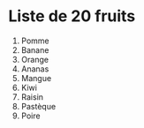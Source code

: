 # Liste de 20 fruits

1. Pomme  
2. Banane  
3. Orange  
5. Ananas  
6. Mangue  
7. Kiwi  
8. Raisin  
9. Pastèque  
10. Poire  
